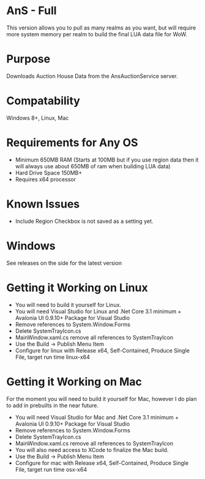 # AnS - Full
 This version allows you to pull as many realms as you want, but will require more system memory per realm to build the final LUA data file for WoW.

# Purpose
 Downloads Auction House Data from the AnsAuctionService server.
 
# Compatability
Windows 8+, Linux, Mac

# Requirements for Any OS
- Minimum 650MB RAM (Starts at 100MB but if you use region data then it will always use about 650MB of ram when building LUA data)
- Hard Drive Space 150MB+
- Requires x64 processor

# Known Issues
- Include Region Checkbox is not saved as a setting yet.

# Windows
See releases on the side for the latest version

# Getting it Working on Linux
- You will need to build it yourself for Linux.
- You will need Visual Studio for Linux and .Net Core 3.1 minimum + Avalonia UI 0.9.10+ Package for Visual Studio
- Remove references to System.Window.Forms
- Delete SystemTrayIcon.cs
- MainWindow.xaml.cs remove all references to SystemTrayIcon
- Use the Build -> Publish Menu Item
- Configure for linux with Release x64, Self-Contained, Produce Single File, target run time linux-x64

# Getting it Working on Mac
For the moment you will need to build it yourself for Mac, however I do plan to add in prebuilts in the near future.

- You will need Visual Studio for Mac and .Net Core 3.1 minimum + Avalonia UI 0.9.10+ Package for Visual Studio
- Remove references to System.Window.Forms
- Delete SystemTrayIcon.cs
- MainWindow.xaml.cs remove all references to SystemTrayIcon
- You will also need access to XCode to finalize the Mac build.
- Use the Build -> Publish Menu Item
- Configure for mac with Release x64, Self-Contained, Produce Single File, target run time osx-x64

